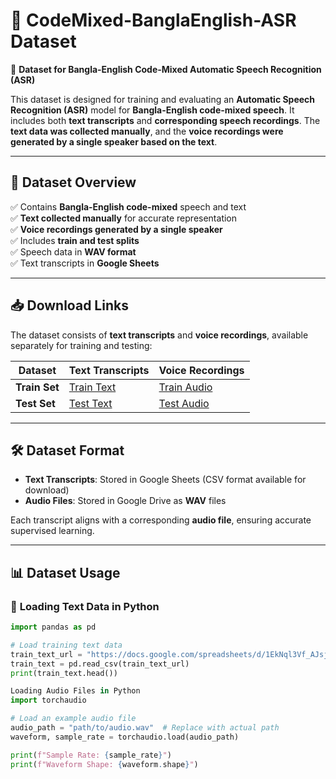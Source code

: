 # 📂 CodeMixed-BanglaEnglish-ASR Dataset
🚀 **Dataset for Bangla-English Code-Mixed Automatic Speech Recognition (ASR)**

This dataset is designed for training and evaluating an **Automatic Speech Recognition (ASR)** model for **Bangla-English code-mixed speech**. It includes both **text transcripts** and **corresponding speech recordings**. The **text data was collected manually**, and the **voice recordings were generated by a single speaker based on the text**.

---

## 📌 **Dataset Overview**  

✅ Contains **Bangla-English code-mixed** speech and text  
✅ **Text collected manually** for accurate representation  
✅ **Voice recordings generated by a single speaker**  
✅ Includes **train and test splits**  
✅ Speech data in **WAV format**  
✅ Text transcripts in **Google Sheets**  

---

## 📥 **Download Links**
The dataset consists of **text transcripts** and **voice recordings**, available separately for training and testing:

| **Dataset**    | **Text Transcripts** | **Voice Recordings** |
|---------------|----------------------|----------------------|
| **Train Set** | [Train Text](https://docs.google.com/spreadsheets/d/1EkNql3Vf_AJsjlJe8iX2ZZiUZSx-qWYh/edit?usp=share_link&ouid=103229561544715039472&rtpof=true&sd=true) | [Train Audio](https://drive.google.com/drive/folders/1KadflDjSJblbuOF7Abi7LXpkUfMEReKf?usp=share_link) |
| **Test Set**  | [Test Text](https://docs.google.com/spreadsheets/d/1z587eTu28YZkz2ZLA1HCtNCbSrkQVLqe/edit?usp=share_link&ouid=103229561544715039472&rtpof=true&sd=true) | [Test Audio](https://drive.google.com/drive/folders/1pXAdemLu4Evy3ZjJJs8Xvz3rCBAX1zV2?usp=share_link) |

---

## 🛠️ **Dataset Format**
- **Text Transcripts**: Stored in Google Sheets (CSV format available for download)
- **Audio Files**: Stored in Google Drive as **WAV** files

Each transcript aligns with a corresponding **audio file**, ensuring accurate supervised learning.

---

## 📊 **Dataset Usage**
### 🔹 **Loading Text Data in Python**
```python
import pandas as pd

# Load training text data
train_text_url = "https://docs.google.com/spreadsheets/d/1EkNql3Vf_AJsjlJe8iX2ZZiUZSx-qWYh/export?format=csv"
train_text = pd.read_csv(train_text_url)
print(train_text.head())

Loading Audio Files in Python
import torchaudio

# Load an example audio file
audio_path = "path/to/audio.wav"  # Replace with actual path
waveform, sample_rate = torchaudio.load(audio_path)

print(f"Sample Rate: {sample_rate}")
print(f"Waveform Shape: {waveform.shape}")
